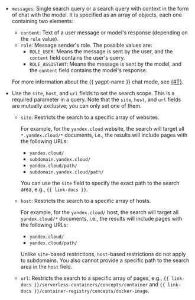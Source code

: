 * `messages`: Single search query or a search query with context in the form of chat with the model. It is specified as an array of objects, each one containing two elements:
    * `content`: Text of a user message or model's response (depending on the `role` value).
    * `role`: Message sender's role. The possible values are:
        * `ROLE_USER`: Means the message is sent by the user, and the `content` field contains the user's query.
        * `ROLE_ASSISTANT`: Means the message is sent by the model, and the `content` field contains the model's response.

    For more information about the {{ yagpt-name }} chat mode, see [{#T}](../../foundation-models/operations/yandexgpt/create-chat.md).
* Use the `site`, `host`, and `url` fields to set the search scope. This is a required parameter in a query. Note that the `site`, `host`, and `url` fields are mutually exclusive; you can only set one of them.

    * `site`: Restricts the search to a specific array of websites.

        For example, for the `yandex.cloud` website, the search will target all `*.yandex.cloud/*` documents, i.e., the results will include pages with the following URLs:
        * `yandex.cloud/`
        * `subdomain.yandex.cloud/`
        * `yandex.cloud/path/`
        * `subdomain.yandex.cloud/path/`

        You can use the `site` field to specify the exact path to the search area, e.g., `{{ link-docs }}`.
    * `host`: Restricts the search to a specific array of hosts.

        For example, for the `yandex.cloud/` host, the search will target all `yandex.cloud/*` documents, i.e., the results will include pages with the following URLs:
        * `yandex.cloud/`
        * `yandex.cloud/path/`

        Unlike `site`-based restrictions, `host`-based restrictions do not apply to subdomains. You also cannot provide a specific path to the search area in the `host` field.
    * `url`: Restricts the search to a specific array of pages, e.g., `{{ link-docs }}/serverless-containers/concepts/container` and `{{ link-docs }}/container-registry/concepts/docker-image`.
